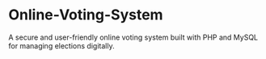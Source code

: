 # Online-Voting-System
A secure and user-friendly online voting system built with PHP and MySQL for managing elections digitally.
